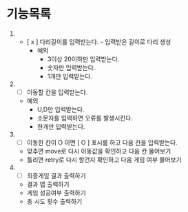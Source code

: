# 기능목록

1. - [ x ] 다리길이를 입력받는다. - 입력받은 길이로 다리 생성
      - 예외
        - 3이상 20이하만 입력받는다.
        - 숫자만 입력받는다.
        - 1개만 입력받는다.


2. - [ ] 이동할 칸을 입력받는다.
   - 예외
     - U,D만 입력받는다.
     - 소문자를 입력하면 오류를 발생시킨다.
     - 한개만 입력받는다.


3. - [ ] 이동한 칸이 O 이면 [ O ] 표시를 하고 다음 칸을 입력받는다.
   - 맞추면 move로 다시 이동값을 확인하고 다음 칸 물어보기
   - 틀리면 retry로 다시 할건지 확인하고 다음 게임 여부 물어보기


4. - [ ] 최종게임 결과 출력하기
   - 결과 맵 출력하기
   - 게임 성공여부 출력하기
   - 총 시도 횟수 출력하기
